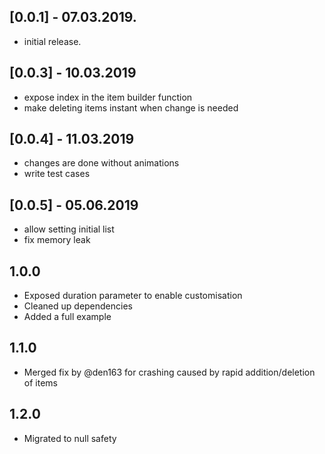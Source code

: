 ## [0.0.1] - 07.03.2019.

* initial release.

## [0.0.3] - 10.03.2019

* expose index in the item builder function
* make deleting items instant when change is needed

## [0.0.4] - 11.03.2019
* changes are done without animations
* write test cases

## [0.0.5] - 05.06.2019
* allow setting initial list
* fix memory leak

## 1.0.0
* Exposed duration parameter to enable customisation
* Cleaned up dependencies
* Added a full example

## 1.1.0
* Merged fix by @den163 for crashing caused by rapid addition/deletion of items

## 1.2.0
* Migrated to null safety